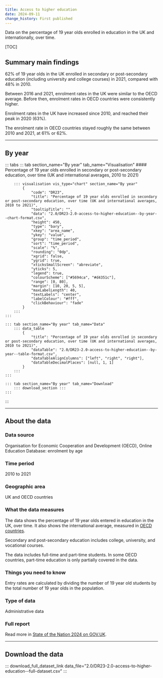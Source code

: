 ```yaml
---
title: Access to higher education
date: 2024-09-11
change_history: First published
---
```


Data on the percentage of 19 year olds enrolled in education in the UK and internationally, over time.

[TOC]

## Summary main findings

62% of 19 year olds in the UK enrolled in secondary or post-secondary education (including university and college courses) in 2021, compared with 48% in 2010. 

Between 2016 and 2021, enrolment rates in the UK were similar to the OECD average. Before then, enrolment rates in OECD countries were consistently higher.

Enrolment rates in the UK have increased since 2010, and reached their peak in 2020 (63%). 

The enrolment rate in OECD countries stayed roughly the same between 2010 and 2021, at 61% or 62%.

---

## By year

::: tabs
    ::: tab section_name="By year" tab_name="Visualisation"
        #### Percentage of 19 year olds enrolled in secondary or post-secondary education, over time (UK and international averages, 2010 to 2021)

        ::: visualisation vis_type="chart" section_name="By year"
            {
                "code": "DR23",
                "title": "Percentage of 19 year olds enrolled in secondary or post-secondary education, over time (UK and international averages, 2010 to 2021)",
                "tooltipTitle": "",
                "data": "2.0/DR23-2.0-access-to-higher-education--by-year--chart-format.csv",
                "height": 450,
                "type": "bary",
                "xkey": "area_name",
                "ykey": "value",
                "group": "time_period",
                "sort": "time_period",
                "scale": "%",
                "rounding": "0dp",
                "xgrid": false,
                "ygrid": true,
                "xticksSmallScreen": "abreviate",
                "yticks": 5,
                "legend": true,
                "colourScheme": ["#5694ca", "#d4351c"],
                "range": [0, 80],
                "margin": [10, 20, 5, 5],
                "maxLabelLength": 40,
                "textLabels": "center",
                "labelColour": "#fff",
                "clickBehaviour": "fade"
            }
        :::
    :::

    ::: tab section_name="By year" tab_name="Data"
        ::: data_table
            {
                "title": "Percentage of 19 year olds enrolled in secondary or post-secondary education, over time (UK and international averages, 2010 to 2021)",
                "dataTable": "2.0/DR23-2.0-access-to-higher-education--by-year--table-format.csv",
                "dataTableAlignColumns": ["left", "right", "right"],
                "dataTableDecimalPlaces": [null, 1, 1]
            }
        :::
    :::

    ::: tab section_name="By year" tab_name="Download"
        ::: download_section :::
    :::
:::

---

## About the data

### Data source
Organisation for Economic Cooperation and Development (OECD), Online Education Database: enrolment by age

### Time period
2010 to 2021

### Geographic area
UK and OECD countries

### What the data measures
The data shows the percentage of 19 year olds entered in education in the UK, over time. It also shows the international average, measured in [OECD countries](https://www.oecd.org/about/document/ratification-oecd-convention.htm).

Secondary and post-secondary education includes college, university, and vocational courses.

The data includes full-time and part-time students. In some OECD countries, part-time education is only partially covered in the data.

### Things you need to know
Entry rates are calculated by dividing the number of 19 year old students by the total number of 19 year olds in the population.

### Type of data
Administrative data

### Full report
Read more in [State of the Nation 2024 on GOV.UK](https://www.gov.uk/government/publications/state-of-the-nation-2024-local-to-national-mapping-opportunities-for-all).

---

## Download the data

::: download_full_dataset_link data_file="2.0/DR23-2.0-access-to-higher-education--full-dataset.csv" :::
